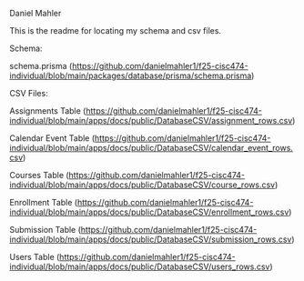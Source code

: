 Daniel Mahler

This is the readme for locating my schema and csv files.

Schema:

schema.prisma (https://github.com/danielmahler1/f25-cisc474-individual/blob/main/packages/database/prisma/schema.prisma)


CSV Files:

Assignments Table (https://github.com/danielmahler1/f25-cisc474-individual/blob/main/apps/docs/public/DatabaseCSV/assignment_rows.csv)

Calendar Event Table (https://github.com/danielmahler1/f25-cisc474-individual/blob/main/apps/docs/public/DatabaseCSV/calendar_event_rows.csv)

Courses Table (https://github.com/danielmahler1/f25-cisc474-individual/blob/main/apps/docs/public/DatabaseCSV/course_rows.csv)

Enrollment Table (https://github.com/danielmahler1/f25-cisc474-individual/blob/main/apps/docs/public/DatabaseCSV/enrollment_rows.csv)

Submission Table (https://github.com/danielmahler1/f25-cisc474-individual/blob/main/apps/docs/public/DatabaseCSV/submission_rows.csv)

Users Table (https://github.com/danielmahler1/f25-cisc474-individual/blob/main/apps/docs/public/DatabaseCSV/users_rows.csv)